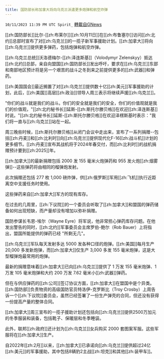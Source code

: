 ```yaml
---
title: 国防部长称加拿大将向乌克兰派遣更多炮弹和航空炸弹
---
```

`10/11/2023 11:39 PM UTC Spirit_` [轉載自GNews](https://gnews.org/articles/1821273)


[[zh:国防部长]]比尔-[[zh:布莱尔]][[zh:10月11日]]在[[zh:布鲁塞尔]]访问[[zh:北约]]总部时宣布了对[[zh:乌克兰]]的一揽子新军事援助计划。[[zh:加拿大]]将向[[zh:乌克兰]]提供更多弹药，包括炮弹和航空炸弹。

[[zh:乌克兰总统]]沃洛德梅尔-[[zh:泽连斯基]]（Volodymyr Zelenskyy）抵达[[zh:北约]]总部，亲自向盟国[[zh:国防部长]]发出呼吁，要求在[[zh:乌克兰]]东部和南部地区预计将是另一个艰苦的战斗之冬到来之前提供更多的[[zh:武器]]和弹药。

[[zh:美国国会]]最近搁置了对[[zh:乌克兰]]提供数十亿[[zh:美元]]军事援助的计划，此后，[[zh:美国]]高层[[zh:政治]]领导人周三表示将继续声援[[zh:乌克兰]]。

"你们的战斗就是我们的战斗。你们的安全就是我们的安全，你们的价值观就是我们的价值观，"[[zh:北约秘书长]]延斯-[[zh:斯托尔滕贝格]]在欢迎[[zh:泽连斯基]]时说。"[[zh:北约秘书长]]延斯-[[zh:斯托尔滕贝格]]在欢迎泽楞斯基时表示："我们将一直与[[zh:乌克兰]]站在一起。

周三晚些时候，[[zh:斯托尔滕贝格]]从闭门会议中走出来，宣布了一系列捐赠--包括[[zh:丹麦]]和[[zh:比利时]]向[[zh:乌克兰]]提供现代化F-16[[zh:战斗机]]计划的更多细节。[[zh:丹麦]]宣布其战机将于2024年春交付，而[[zh:比利时]]的战机捐赠预计要到[[zh:2025]]年。

[[zh:加拿大]]的最新捐赠包括 2000 发 155 毫米火炮弹药和 955 发火炮[[zh:烟雾弹]]--这些弹药将由相同的榴弹炮发射。

此次捐赠还包括 277 枚 1,000 磅炸弹，供[[zh:俄罗斯]]军用[[zh:飞机]]执行近距离空中支援任务时使用。

这些弹药来自[[zh:加拿大]]军方的现有库存。

在过去的几周里，[[zh:下议院]]的一个委员会听取了[[zh:加拿大]]和盟国的弹药储备如何出现短缺，而产量却没有增加以弥补捐赠。

国防参谋长韦恩-埃尔（Wayne Eyre）将军说，他非常担心弹药库存问题。在他发出警告的同时，[[zh:北约]]军事委员会主席罗伯-鲍尔（Rob Bauer）上将指出，盟国所能提供的弹药已经 "所剩无几"。

[[zh:乌克兰]]军队每天发射多达 5000 发各种口径的炮弹。[[zh:美国]]每月生产 20,000 多发新炮弹，而[[zh:加拿大]]仅生产 3,000 多发 155 毫米炮弹，这是大型榴弹炮最常用的炮弹。

最新的捐赠意味着[[zh:加拿大]]已向[[zh:乌克兰]]提供了 1 万发 155 毫米炮弹、1 万发 105 毫米炮弹和大约 200 万发 7.62 毫米小[[zh:武器]]弹药。

但在与供应弹药的[[zh:公司]]签订协议方面，[[zh:加拿大]]在盟国中是个异类。[[zh:国防部]]负责物资的高级国防官员特洛伊-克罗斯比（Troy Crosby）上周告诉一个[[zh:下议院]]委员会，虽然已经签署了一份生产弹壳的合同，但还没有获得一份提高产量的整体合同。

[[zh:加拿大]]周三宣布的一揽子援助计划还包括向[[zh:乌克兰]]提供2500万加元的冬季服装和装备，包括靴子、保暖层和冬季睡袋。

此外，联邦[[zh:政府]]还计划为[[zh:乌克兰]]女兵购买 2000 套图案军服。这些军服将在[[zh:加拿大]]生产。

自2022年[[zh:2月]]以来，[[zh:加拿大]]已承诺向[[zh:乌克兰]]提供超过24亿[[zh:美元]]的军事援助，其中包括8辆豹2主战[[zh:坦克]]和其他[[zh:装甲车]]。

